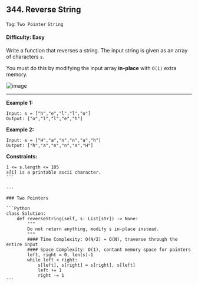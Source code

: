 ## 344. Reverse String

```Tag```: ```Two Pointer``` ```String```

#### Difficulty: Easy

Write a function that reverses a string. The input string is given as an array of characters ```s```.

You must do this by modifying the input array __in-place__ with ```O(1)``` extra memory.

 ![image](https://user-images.githubusercontent.com/35042430/209779030-0147985a-73b5-42ea-8b44-3cf9e99fb472.png)

---

__Example 1:__
```
Input: s = ["h","e","l","l","o"]
Output: ["o","l","l","e","h"]
```

__Example 2:__
```
Input: s = ["H","a","n","n","a","h"]
Output: ["h","a","n","n","a","H"]
```

__Constraints:__
````
1 <= s.length <= 105
s[i] is a printable ascii character.
```

---

### Two Pointers

```Python
class Solution:
    def reverseString(self, s: List[str]) -> None:
        """
        Do not return anything, modify s in-place instead.
        """
        #### Time Complexity: O(N/2) = O(N), traverse through the entire input
        #### Space Complexity: O(1), contant memory space for pointers
        left, right = 0, len(s)-1
        while left < right:
            s[left], s[right] = s[right], s[left]
            left += 1
            right -= 1
```
